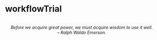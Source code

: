 # workflowTrial
<!-- QUOTE:START -->
<p align="center"><br><i>Before we acquire great power, we must acquire wisdom to use it well.</i><br><i>– Ralph Waldo Emerson.</i><br></p>
<!-- QUOTE:END -->

